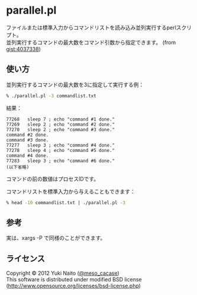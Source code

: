 parallel.pl
======================

ファイルまたは標準入力からコマンドリストを読み込み並列実行するperlスクリプト。  
並列実行するコマンドの最大数をコマンド引数から指定できます。
 (from [gist:4037338](https://gist.github.com/4037338))
 
使い方
-----

並列実行するコマンドの最大数を3に指定して実行する例：

```bash
% ./parallel.pl -3 commandlist.txt
```

結果：

```
77268	sleep 7 ; echo "command #1 done."
77269	sleep 2 ; echo "command #2 done."
77270	sleep 2 ; echo "command #3 done."
command #2 done.
command #3 done.
77277	sleep 3 ; echo "command #4 done."
77278	sleep 4 ; echo "command #5 done."
command #4 done.
77283	sleep 3 ; echo "command #6 done."
(以下省略)
```

コマンドの前の数値はプロセスIDです。

コマンドリストを標準入力から与えることもできます：

```bash
% head -10 commandlist.txt | ./parallel.pl -3
```

参考
--------

 実は、xargs -P で同様のことができます。

ライセンス
--------

Copyright &copy; 2012 Yuki Naito
 ([@meso_cacase](http://twitter.com/meso_cacase))  
This software is distributed under modified BSD license
 (http://www.opensource.org/licenses/bsd-license.php)
